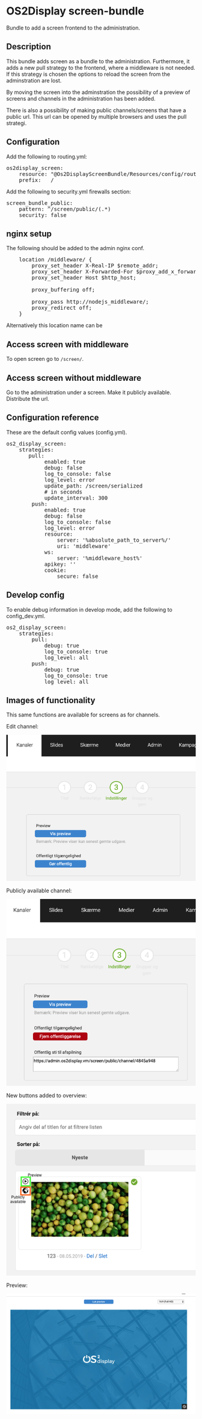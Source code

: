 # OS2Display screen-bundle

Bundle to add a screen frontend to the administration.

## Description

This bundle adds screen as a bundle to the administration. Furthermore, it adds a new pull strategy to the frontend, where a middleware is not needed.
If this strategy is chosen the options to reload the screen from the adminstration are lost.

By moving the screen into the adminstration the possibility of a preview of screens and channels in the administration has been added.

There is also a possibility of making public channels/screens that have a public url. This url can be opened by multiple browsers and uses the pull strategi.

## Configuration

Add the following to routing.yml:

<pre>
os2display_screen:
    resource: "@Os2DisplayScreenBundle/Resources/config/routing.yml"
    prefix:   /
</pre>

Add the following to security.yml firewalls section:

<pre>
screen_bundle_public:
    pattern: ^/screen/public/(.*)
    security: false
</pre>

## nginx setup

The following should be added to the admin nginx conf.

<pre>
    location /middleware/ {
        proxy_set_header X-Real-IP $remote_addr;
        proxy_set_header X-Forwarded-For $proxy_add_x_forwarded_for;
        proxy_set_header Host $http_host;

        proxy_buffering off;

        proxy_pass http://nodejs_middleware/;
        proxy_redirect off;
    }
</pre>

Alternatively this location name can be

## Access screen with middleware

To open screen go to `/screen/`.

## Access screen without middleware

Go to the administration under a screen. Make it publicly available.
Distribute the url.

## Configuration reference

These are the default config values (config.yml).

<pre>
os2_display_screen:
    strategies:
       pull:
            enabled: true
            debug: false
            log_to_console: false
            log_level: error
            update_path: /screen/serialized
            # in seconds
            update_interval: 300
        push:
            enabled: true
            debug: false
            log_to_console: false
            log_level: error
            resource:
                server: '%absolute_path_to_server%/'
                uri: 'middleware'
            ws:
                server: '%middleware_host%'
            apikey: ''
            cookie:
                secure: false
</pre>

## Develop config

To enable debug information in develop mode, add the following to config_dev.yml.

<pre>
os2_display_screen:
    strategies:
        pull:
            debug: true
            log_to_console: true
            log_level: all
        push:
            debug: true
            log_to_console: true
            log_level: all
</pre>

## Images of functionality

This same functions are available for screens as for channels.

Edit channel:

![alt text](readme/channel_edit.png "Channel edit")

Publicly available channel:

![alt text](readme/channel_edit2.png "Channel public")

New buttons added to overview:

![alt text](readme/channel_overview.png "Channel overview")

Preview:

![alt text](readme/preview.png "Preview in administraion")
